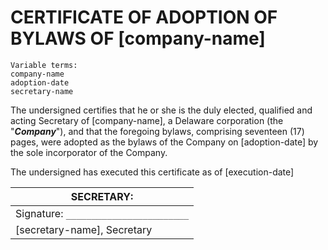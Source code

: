 # CERTIFICATE OF ADOPTION OF BYLAWS OF [company-name]

```
Variable terms:
company-name
adoption-date
secretary-name
```

The undersigned certifies that he or she is the duly elected, qualified and acting Secretary of [company-name], a Delaware corporation (the "***Company***"), and that the foregoing bylaws, comprising seventeen (17) pages, were adopted as the bylaws of the Company on [adoption-date] by the sole incorporator of the Company.

The undersigned has executed this certificate as of [execution-date]

|**SECRETARY:**|
|-|
|Signature: `________________________`|
|[secretary-name], Secretary|
